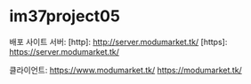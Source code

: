 # im37project05

배포 사이트
서버: [http]: http://server.modumarket.tk/
      [https]: https://server.modumarket.tk/

클라이언트: https://www.modumarket.tk/
           https://modumarket.tk/
